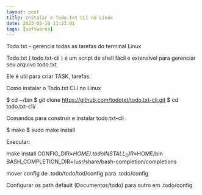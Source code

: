 ```yaml
---
layout: post
title: Instalar o Todo.txt CLI no Linux
date: 2023-02-19 11:23:01 
tags: [softwares]
---
```

Todo.txt - gerencia todas as tarefas do terminal Linux

Todo.txt ( todo.txt-cli ) é um script de shell fácil e extensível para gerenciar seu arquivo todo.txt 

Ele é util para criar TASK, tarefas.

Como instalar o Todo.txt CLI no Linux

$ cd ~/bin
$ git clone https://github.com/todotxt/todo.txt-cli.git
$ cd todo.txt-cli/

Comandos para construir e instalar todo.txt-cli .

$ make
$ sudo make install

Executar:

make install CONFIG_DIR=$HOME/.todo INSTALL_DIR=$HOME/bin BASH_COMPLETION_DIR=/usr/share/bash-completion/completions

mover config de .todo/todo/tod/config para .todo/config

Configurar os path default (Documentos/todo) para outro em .todo/config
